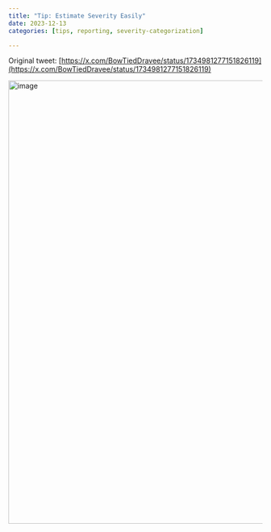 ```yaml
---
title: "Tip: Estimate Severity Easily"
date: 2023-12-13
categories: [tips, reporting, severity-categorization]

---
```


Original tweet: [https://x.com/BowTiedDravee/status/1734981277151826119](https://x.com/BowTiedDravee/status/1734981277151826119)

<img width="880" alt="image" src="https://github.com/user-attachments/assets/ed70df47-d2c1-4337-8b40-e9f86b15efbf" />
